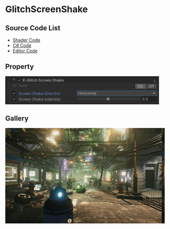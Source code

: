 
# GlitchScreenShake

## Source Code List
- [Shader Code](Shader/GlitchScreenShake.shader)
- [C# Code](GlitchScreenShake.cs)
- [Editor Code](Editor/GlitchScreenShakeEditor.cs)


## Property
![](https://raw.githubusercontent.com/QianMo/X-PostProcessing-Gallery/master/Media/Glitch/GlitchScreenShake/GlitchScreenShake.png)

## Gallery

![](https://raw.githubusercontent.com/QianMo/X-PostProcessing-Gallery/master/Media/Glitch/GlitchScreenShake/GlitchScreenShake.gif)
